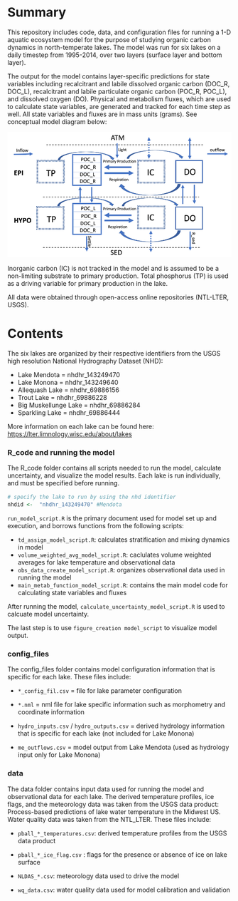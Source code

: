 # Summary
This repository includes code, data, and configuration files for running a 1-D aquatic ecosystem model for the purpose of studying organic carbon dynamics in north-temperate lakes. The model was run for six lakes on a daily timestep from 1995-2014, over two layers (surface layer and bottom layer). 

The output for the model contains layer-specific predictions for state variables including recalcitrant and labile dissolved organic carbon (DOC_R, DOC_L), recalcitrant and labile particulate organic carbon (POC_R, POC_L), and dissolved oxygen (DO). Physical and metabolism fluxes, which are used to calculate state variables, are generated and tracked for each time step as well. All state variables and fluxes are in mass units (grams). See conceptual model diagram below:

![My Image](conceptual_model.png)

Inorganic carbon (IC) is not tracked in the model and is assumed to be a non-limiting substrate to primary production. Total phosphorus (TP) is used as a driving variable for primary production in the lake.



All data were obtained through open-access online repositories (NTL-LTER, USGS).

# Contents
The six lakes are organized by their respective identifiers from the USGS high resolution National Hydrography Dataset (NHD):
* Lake Mendota = nhdhr_143249470
* Lake Monona = nhdhr_143249640
* Allequash Lake = nhdhr_69886156
* Trout Lake = nhdhr_69886228
* Big Muskellunge Lake = nhdhr_69886284
* Sparkling Lake = nhdhr_69886444

More information on each lake can be found here: https://lter.limnology.wisc.edu/about/lakes

### R_code and running the model
The R_code folder contains all scripts needed to run the model, calculate uncertainty, and visualize the model results. Each lake is run individually, and must be specified before running. 

```R
# specify the lake to run by using the nhd identifier
nhdid <-  "nhdhr_143249470" #Mendota
```

`run_model_script.R` is the primary document used for model set up and execution, and borrows functions from the following scripts:
* `td_assign_model_script.R`: calculates stratification and mixing dynamics in model
* `volume_weighted_avg_model_script.R`: caclulates volume weighted averages for lake temperature and observational data 
* `obs_data_create_model_script.R`: organizes observational data used in running the model
* `main_metab_function_model_script.R`: contains the main model code for calculating state variables and fluxes

After running the model, `calculate_uncertainty_model_script.R` is used to calcuate model uncertainty.

The last step is to use `figure_creation model_script` to visualize model output.

### config_files
The config_files folder contains model configuration information that is specific for each lake. These files include:
* `*_config_fil.csv` = file for lake parameter configuration

* `*.nml` = nml file for lake specific information such as morphometry and coordinate information

* `hydro_inputs.csv` / `hydro_outputs.csv` = derived hydrology information that is specific for each lake (not included for Lake Monona)

* `me_outflows.csv` = model output from Lake Mendota (used as hydrology input only for Lake Monona) 


### data
The data folder contains input data used for running the model and observational data for each lake. The derived temperature profiles, ice flags, and the meteorology data was taken from the USGS data product: Process-based predictions of lake water temperature in the Midwest US. Water quality data was taken from the NTL_LTER. These files include:
 * `pball_*_temperatures.csv`: derived temperature profiles from the USGS data product
 
 * `pball_*_ice_flag.csv` : flags for the presence or absence of ice on lake surface 

 * `NLDAS_*.csv`: meteorology data used to drive the model

 * `wq_data.csv`: water quality data used for model calibration and validation
 
 
